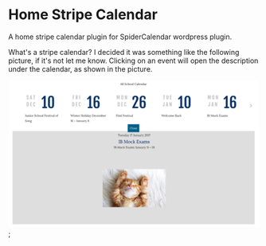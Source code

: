 # Home Stripe Calendar
A home stripe calendar plugin for SpiderCalendar wordpress plugin.

What's a stripe calendar? I decided it was something like the following picture, if it's not let me know.
Clicking on an event will open the description under the calendar, as shown in the picture. 

![Screenshot](https://github.com/edoardoo/Home-Stripe-Calendar/blob/master/screenshot.png?raw=true);
